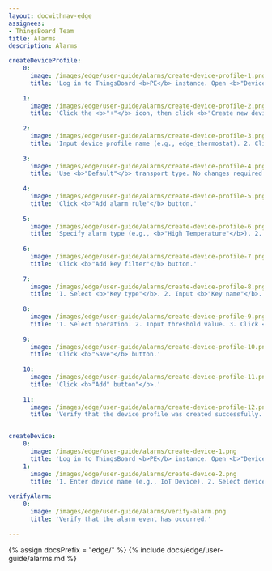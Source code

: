 ```yaml
---
layout: docwithnav-edge
assignees: 
- ThingsBoard Team
title: Alarms
description: Alarms

createDeviceProfile:
    0:
      image: /images/edge/user-guide/alarms/create-device-profile-1.png
      title: 'Log in to ThingsBoard <b>PE</b> instance. Open <b>"Device profiles"</b> menu page.'
      
    1:
      image: /images/edge/user-guide/alarms/create-device-profile-2.png
      title: 'Click the <b>"+"</b> icon, then click <b>"Create new device profile"</b> button.'
      
    2:
      image: /images/edge/user-guide/alarms/create-device-profile-3.png
      title: 'Input device profile name (e.g., edge_thermostat). 2. Click <b>"Next: Transport configuration"</b> button.'
    
    3:
      image: /images/edge/user-guide/alarms/create-device-profile-4.png
      title: 'Use <b>"Default"</b> transport type. No changes required. 2. Click <b>"Next: Alarm rules"</b> button.'
    
    4:
      image: /images/edge/user-guide/alarms/create-device-profile-5.png
      title: 'Click <b>"Add alarm rule"</b> button.'
      
    5:
      image: /images/edge/user-guide/alarms/create-device-profile-6.png
      title: 'Specify alarm type (e.g., <b>"High Temperature"</b>). 2. Click <b>"+"</b> icon to add alarm rule condition.'
      
    6:
      image: /images/edge/user-guide/alarms/create-device-profile-7.png
      title: 'Click <b>"Add key filter"</b> button.'
  
    7:
      image: /images/edge/user-guide/alarms/create-device-profile-8.png
      title: '1. Select <b>"Key type"</b>. 2. Input <b>"Key name"</b>. 3. Select <b>"Value type"</b>. 4. Click <b>"Add"</b> button.'
      
    8:
      image: /images/edge/user-guide/alarms/create-device-profile-9.png
      title: '1. Select operation. 2. Input threshold value. 3. Click <b>"Add"</b> button.'
    
    9:
      image: /images/edge/user-guide/alarms/create-device-profile-10.png
      title: 'Click <b>"Save"</b> button.'
      
    10:
      image: /images/edge/user-guide/alarms/create-device-profile-11.png
      title: 'Click <b>"Add" button"</b>.'
    
    11:
      image: /images/edge/user-guide/alarms/create-device-profile-12.png
      title: 'Verify that the device profile was created successfully.'


createDevice:
    0:
      image: /images/edge/user-guide/alarms/create-device-1.png
      title: 'Log in to ThingsBoard <b>PE</b> instance. Open <b>"Devices"</b> menu page. Click <b>"+"</b>, then click <b>Add new device</b>.'
    1:
      image: /images/edge/user-guide/alarms/create-device-2.png
      title: '1. Enter device name (e.g., IoT Device). 2. Select device profile (e.g., edge thermostat). 3. Click <b>"Add"</b> button.'
      
verifyAlarm:
    0:
      image: /images/edge/user-guide/alarms/verify-alarm.png
      title: 'Verify that the alarm event has occurred.'
    
---
```


{% assign docsPrefix = "edge/" %}
{% include docs/edge/user-guide/alarms.md %}